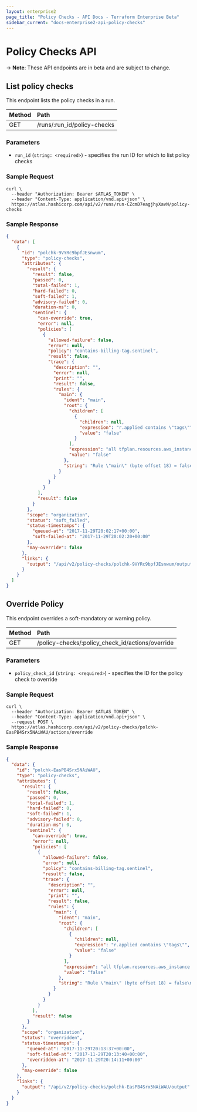 ```yaml
---
layout: enterprise2
page_title: "Policy Checks - API Docs - Terraform Enterprise Beta"
sidebar_current: "docs-enterprise2-api-policy-checks"
---
```


# Policy Checks API

-> **Note**: These API endpoints are in beta and are subject to change.

## List policy checks

This endpoint lists the policy checks in a run.

| Method | Path           |
| :----- | :------------- |
| GET | /runs/:run_id/policy-checks |

### Parameters

- `run_id` (`string: <required>`) - specifies the run ID for which to list policy checks

### Sample Request

```shell
curl \
  --header "Authorization: Bearer $ATLAS_TOKEN" \
  --header "Content-Type: application/vnd.api+json" \
  https://atlas.hashicorp.com/api/v2/runs/run-CZcmD7eagjhyXavN/policy-checks
```

### Sample Response

```json
{
  "data": [
    {
      "id": "polchk-9VYRc9bpfJEsnwum",
      "type": "policy-checks",
      "attributes": {
        "result": {
          "result": false,
          "passed": 0,
          "total-failed": 1,
          "hard-failed": 0,
          "soft-failed": 1,
          "advisory-failed": 0,
          "duration-ms": 0,
          "sentinel": {
            "can-override": true,
            "error": null,
            "policies": [
              {
                "allowed-failure": false,
                "error": null,
                "policy": "contains-billing-tag.sentinel",
                "result": false,
                "trace": {
                  "description": "",
                  "error": null,
                  "print": "",
                  "result": false,
                  "rules": {
                    "main": {
                      "ident": "main",
                      "root": {
                        "children": [
                          {
                            "children": null,
                            "expression": "r.applied contains \"tags\"",
                            "value": "false"
                          }
                        ],
                        "expression": "all tfplan.resources.aws_instance as _, instances {\n\tall instances as _, r {\n\t\tr.applied contains \"tags\" and r.applied.tags contains \"billing-id\"\n\t}\n}",
                        "value": "false"
                      },
                      "string": "Rule \"main\" (byte offset 18) = false\n  false (offset 120): r.applied contains \"tags\"\n"
                    }
                  }
                }
              }
            ],
            "result": false
          }
        },
        "scope": "organization",
        "status": "soft_failed",
        "status-timestamps": {
          "queued-at": "2017-11-29T20:02:17+00:00",
          "soft-failed-at": "2017-11-29T20:02:20+00:00"
        },
        "may-override": false
      },
      "links": {
        "output": "/api/v2/policy-checks/polchk-9VYRc9bpfJEsnwum/output"
      }
    }
  ]
}
```

## Override Policy

This endpoint overrides a soft-mandatory or warning policy.

| Method | Path           |
| :----- | :------------- |
| GET | /policy-checks/:policy_check_id/actions/override |

### Parameters

- `policy_check_id` (`string: <required>`) - specifies the ID for the policy check to override

### Sample Request

```shell
curl \
  --header "Authorization: Bearer $ATLAS_TOKEN" \
  --header "Content-Type: application/vnd.api+json" \
  --request POST \
  https://atlas.hashicorp.com/api/v2/policy-checks/polchk-EasPB4Srx5NAiWAU/actions/override
```

### Sample Response

```json
{
  "data": {
    "id": "polchk-EasPB4Srx5NAiWAU",
    "type": "policy-checks",
    "attributes": {
      "result": {
        "result": false,
        "passed": 0,
        "total-failed": 1,
        "hard-failed": 0,
        "soft-failed": 1,
        "advisory-failed": 0,
        "duration-ms": 0,
        "sentinel": {
          "can-override": true,
          "error": null,
          "policies": [
            {
              "allowed-failure": false,
              "error": null,
              "policy": "contains-billing-tag.sentinel",
              "result": false,
              "trace": {
                "description": "",
                "error": null,
                "print": "",
                "result": false,
                "rules": {
                  "main": {
                    "ident": "main",
                    "root": {
                      "children": [
                        {
                          "children": null,
                          "expression": "r.applied contains \"tags\"",
                          "value": "false"
                        }
                      ],
                      "expression": "all tfplan.resources.aws_instance as _, instances {\n\tall instances as _, r {\n\t\tr.applied contains \"tags\" and r.applied.tags contains \"billing-id\"\n\t}\n}",
                      "value": "false"
                    },
                    "string": "Rule \"main\" (byte offset 18) = false\n  false (offset 120): r.applied contains \"tags\"\n"
                  }
                }
              }
            }
          ],
          "result": false
        }
      },
      "scope": "organization",
      "status": "overridden",
      "status-timestamps": {
        "queued-at": "2017-11-29T20:13:37+00:00",
        "soft-failed-at": "2017-11-29T20:13:40+00:00",
        "overridden-at": "2017-11-29T20:14:11+00:00"
      },
      "may-override": false
    },
    "links": {
      "output": "/api/v2/policy-checks/polchk-EasPB4Srx5NAiWAU/output"
    }
  }
}
```